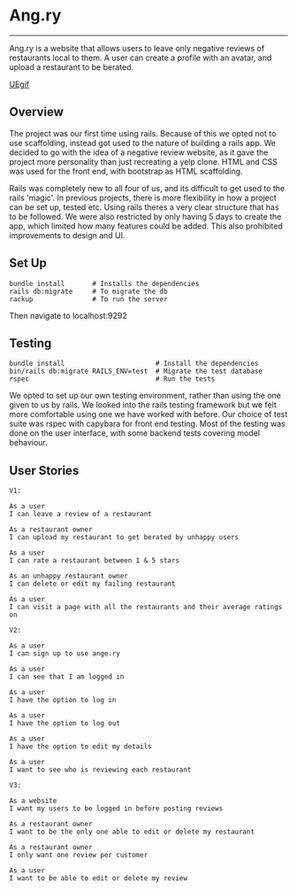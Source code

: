# Ang.ry
------------

Ang.ry is a website that allows users to leave only negative reviews of restaurants local to them. A user can create a profile with an avatar, and upload a restaurant to be berated.

[UEgif](https://github.com/GeorgeWhiting/ange.ry/blob/master/angry_gif.gif)

## Overview

The project was our first time using rails. Because of this we opted not to use scaffolding, instead got used to the nature of building a rails app. We decided to go with the idea of a negative review website, as it gave the project more personality than just recreating a yelp clone. HTML and CSS was used for the front end, with bootstrap as HTML scaffolding.

Rails was completely new to all four of us, and its difficult to get used to the rails 'magic'. In previous projects, there is more flexibility in how a project can be set up, tested etc. Using rails theres a very clear structure that has to be followed. We were also restricted by only having 5 days to create the app, which limited how many features could be added. This also prohibited improvements to design and UI.

## Set Up
```
bundle install       # Installs the dependencies
rails db:migrate     # To migrate the db 
rackup               # To run the server
```
Then navigate to localhost:9292


## Testing
```
bundle install                       # Install the dependencies
bin/rails db:migrate RAILS_ENV=test  # Migrate the test database
rspec                                # Run the tests
```

We opted to set up our own testing environment, rather than using the one given to us by rails. We looked into the rails testing framework but we felt more comfortable using one we have worked with before. Our choice of test suite was rspec with capybara for front end testing. Most of the testing was done on the user interface, with some backend tests covering model behaviour.

## User Stories



```
V1:

As a user
I can leave a review of a restaurant

As a restaurant owner
I can upload my restaurant to get berated by unhappy users

As a user
I can rate a restaurant between 1 & 5 stars

As an unhappy restaurant owner
I can delete or edit my failing restaurant

As a user
I can visit a page with all the restaurants and their average ratings on
```

```
V2:

As a user
I can sign up to use ange.ry

As a user
I can see that I am logged in

As a user
I have the option to log in

As a user
I have the option to log out

As a user
I have the option to edit my details

As a user
I want to see who is reviewing each restaurant

```

```
V3:

As a website
I want my users to be logged in before posting reviews

As a restaurant owner
I want to be the only one able to edit or delete my restaurant

As a restaurant owner
I only want one review per customer

As a user
I want to be able to edit or delete my review

```
